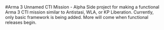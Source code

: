 #Arma 3 Unnamed CTI Mission - Alpha
Side project for making a functional Arma 3 CTI mission similar to Antistasi, WLA, or KP Liberation.
Currently, only basic framework is being added. More will come when functional releases begin.